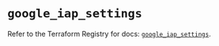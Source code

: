 # `google_iap_settings`

Refer to the Terraform Registry for docs: [`google_iap_settings`](https://registry.terraform.io/providers/hashicorp/google/6.49.1/docs/resources/iap_settings).
